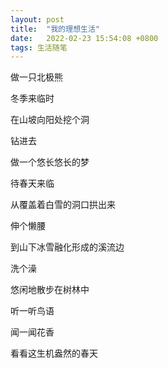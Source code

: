 ```yaml
---
layout: post
title:  "我的理想生活"
date:   2022-02-23 15:54:08 +0800
tags: 生活随笔
---
```


做一只北极熊

冬季来临时

在山坡向阳处挖个洞

钻进去

做一个悠长悠长的梦

待春天来临

从覆盖着白雪的洞口拱出来

伸个懒腰

到山下冰雪融化形成的溪流边

洗个澡

悠闲地散步在树林中

听一听鸟语

闻一闻花香

看看这生机盎然的春天